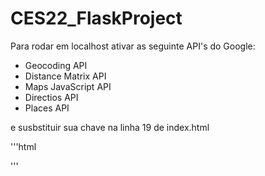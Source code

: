# CES22_FlaskProject

Para rodar em localhost ativar as seguinte API's do Google:
  * Geocoding API
  * Distance Matrix API
  * Maps JavaScript API 
  * Directios API
  * Places API

e susbstituir sua chave na linha 19 de index.html

'''html
<script defer src="https://maps.googleapis.com/maps/api/js?libraries=places&language=en&key=SUA_CHAVE_API" type="text/javascript"></script>
'''
